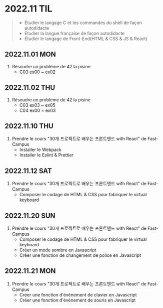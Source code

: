 # 2022.11 TIL
> - Étudier le langage C et les commandes du shell de façon autodidacte 
> - Étudier la langue française de façon autodidacte 
> - Étudier le langage de Front-End(HTML & CSS & JS & React)

## 2022.11.01 MON
1. Résoudre un problème de 42 la pisine
    - C03 ex00 ~ ex02

## 2022.11.02 THU
1. Résoudre un problème de 42 la pisine
    - C03 ex03 ~ ex05
    - C04 ex00 ~ ex03

## 2022.11.10 THU
1. Prendre le cours "30개 프로젝트로 배우는 프론트엔드 with React" de Fast-Campus
    - Installer le Webpack
    - Installer le Eslint & Prettier

## 2022.11.12 SAT
1. Prendre le cours "30개 프로젝트로 배우는 프론트엔드 with React" de Fast-Campus
    - Composer le codage de HTML & CSS pour fabriquer le virtual keyboard

## 2022.11.20 SUN
1. Prendre le cours "30개 프로젝트로 배우는 프론트엔드 with React" de Fast-Campus
    - Composer le codage de HTML & CSS pour fabriquer le virtual keyboard
    - Crèer un mode sombre en Javascript
    - Crèer une fonction de changement de police en Javascript

## 2022.11.21 MON
1. Prendre le cours "30개 프로젝트로 배우는 프론트엔드 with React" de Fast-Campus
    - Créer une fonction d'événement de clavier en Javascript
    - Créer une fonction d'événement de souris en Javascript